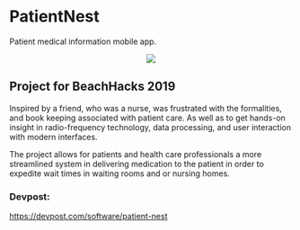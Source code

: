 # PatientNest
Patient medical information mobile app. 

<p align="center">
  <img src=https://i.imgur.com/oL6DqV6.png/>
</p>

## Project for BeachHacks 2019
Inspired by a friend, who was a nurse, was frustrated with the formalities, and book keeping associated with patient care. As well as to get hands-on insight in radio-frequency technology, data processing, and user interaction with modern interfaces. 

The project allows for patients and health care professionals a more streamlined system in delivering medication to the patient in order to expedite wait times in waiting rooms and or nursing homes. 

### Devpost:
https://devpost.com/software/patient-nest

